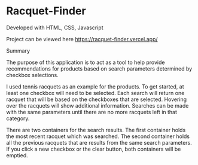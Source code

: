 # Racquet-Finder

Developed with HTML, CSS, Javascript

Project can be viewed here https://racquet-finder.vercel.app/

Summary

The purpose of this application is to act as a tool to help provide recommendations for products based on search parameters determined by checkbox selections.

I used tennis racquets as an example for the products. To get started, at least one checkbox will need to be selected. Each search will return one racquet that will be based on the checkboxes that are selected. Hovering over the racquets will show additional information. Searches can be made with the same parameters until there are no more racquets left in that category. 

There are two containers for the search results. The first container holds the most recent racquet which was searched. The second container holds all the previous racquets that are results from the same search parameters. If you click a new checkbox or the clear button, both containers will be emptied. 
